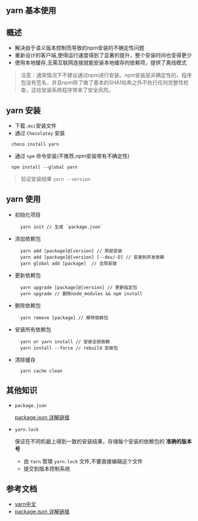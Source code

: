## yarn 基本使用

## 概述
 - 解决由于语义版本控制而导致的npm安装的不确定性问题
 - 重新设计的客户端,使得运行速度得到了显著的提升，整个安装时间也变得更少
 - 使用本地缓存,无需互联网连接就能安装本地缓存的依赖项，提供了离线模式

> 注意：通常情况下不建议通过npm进行安装。npm安装是非确定性的，程序包没有签名，并且npm除了做了基本的SHA1哈希之外不执行任何完整性检查，这给安装系统程序带来了安全风险。

## yarn 安装

  - 下载`.msi`安装文件
  - 通过 `Chocolatey` 安装
  ```
    choco install yarn
  ```
  - 通过 `npm` 命令安装(不推荐,npm安装带有不确定性)
  ```
    npm install --global yarn
  ```
  >  验证安装结果 `yarn --version`

## yarn 使用

  - 初始化项目
    ```
      yarn init // 生成 `package.json` 
    ``` 
    
  - 添加依赖包
    ```
      yarn add [package]@[version] // 局部安装
      yarn add [package]@[version] [--dev/-D] // 安装到开发依赖
      yarn global add [package]  // 全局安装
    ```
    
  - 更新依赖包
    ```
      yarn upgrade [package]@[version] // 更新指定包
      yarn upgrade // 删除node_modules && npm install
    ```

  - 删除依赖包
    ```
      yarn remove [package] // 移除依赖包
    ```

  - 安装所有依赖包
    ```
      yarn or yarn install // 安装全部依赖
      yarn install --force // rebuild 安装包
    ```

  - 清除缓存
    ```
      yarn cache clean
    ```

## 其他知识
  - `package.json`

    [package.json 详解链接](https://www.cnblogs.com/tzyy/p/5193811.html#_h1_28)

  - `yarn.lock`

    保证在不同机器上得到一致的安装结果，存储每个安装的依赖包的 **准确的版本号**
    - 由 `Yarn` 管理 `yarn.lock` 文件,不要直接编辑这个文件
    - 提交到版本控制系统

## 参考文档
  - [yarn中文](https://yarn.bootcss.com)
  - [package.json 详解链接](https://www.cnblogs.com/tzyy/p/5193811.html#_h1_28)
  